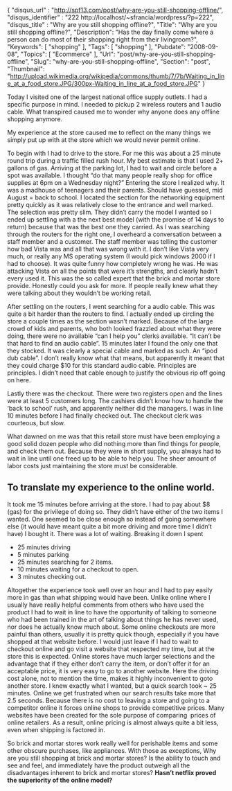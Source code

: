 {
	"disqus_url" : "http://spf13.com/post/why-are-you-still-shopping-offline/",
	"disqus_identifier" : "222 http://localhost/~sfrancia/wordpress/?p=222",
	"disqus_title" : "Why are you still shopping offline?",
	"Title": "Why are you still shopping offline?",
	"Description": "Has the day finally come where a person can do most of their shopping right from their livingroom?",
	"Keywords": [
		"shopping"
	],
	"Tags": [
		"shopping"
	],
	"Pubdate": "2008-09-08",
	"Topics": [
		"Ecommerce"
	],
	"Url": "post/why-are-you-still-shopping-offline",
	"Slug": "why-are-you-still-shopping-offline",
	"Section": "post",
	"Thumbnail": "http://upload.wikimedia.org/wikipedia/commons/thumb/7/7b/Waiting_in_line_at_a_food_store.JPG/300px-Waiting_in_line_at_a_food_store.JPG"
}

Today I visited one of the largest national office supply outlets. I had
a specific purpose in mind. I needed to pickup 2 wireless routers and 1
audio cable. What transpired caused me to wonder why anyone does any
offline shopping anymore.

My experience at the store caused me to reflect on the many things we
simply put up with at the store which we would never permit online.

To begin with I had to drive to the store. For me this was about a 25
minute round trip during a traffic filled rush hour. My best estimate is
that I used 2+ gallons of gas. Arriving at the parking lot, I had to
wait and circle before a spot was available. I thought “do that many
people really shop for office supplies at 6pm on a Wednesday night?”
Entering the store I realized why. It was a madhouse of teenagers and
their parents. Should have guessed, mid August = back to school. I
located the section for the networking equipment pretty quickly as it
was relatively close to the entrance and well marked. The selection was
pretty slim. They didn’t carry the model I wanted so I ended up settling
with a the next best model (with the promise of 14 days to return)
because that was the best one they carried. As I was searching through
the routers for the right one, I overheard a conversation between a
staff member and a customer. The staff member was telling the customer
how bad Vista was and all that was wrong with it. I don’t like Vista
very much, or really any MS operating system (I would pick windows 2000
if I had to choose). It was quite funny how completely wrong he was. He
was attacking Vista on all the points that were it’s strengths, and
clearly hadn’t every used it. This was the so called expert that the
brick and mortar store provide. Honestly could you ask for more. If
people really knew what they were talking about they wouldn’t be working
retail.

After settling on the routers, I went searching for a audio cable. This
was quite a bit harder than the routers to find. I actually ended up
circling the store a couple times as the section wasn’t marked. Because
of the large crowd of kids and parents, who both looked frazzled about
what they were doing, there were no available “can I help you” clerks
available. “It can’t be that hard to find an audio cable”. 15 minutes
later I found the only one that they stocked. It was clearly a special
cable and marked as such. An “ipod dub cable”. I don’t really know what
that means, but apparently it meant that they could charge $10 for this
standard audio cable. Principles are principles. I didn’t need that
cable enough to justify the obvious rip off going on here.

Lastly there was the checkout. There were two registers open and the
lines were at least 5 customers long. The cashiers didn’t know how to
handle the ‘back to school’ rush, and apparently neither did the
managers. I was in line 10 minutes before I had finally checked out. The
checkout clerk was courteous, but slow.

What dawned on me was that this retail store must have been employing a
good solid dozen people who did nothing more than find things for
people, and check them out. Because they were in short supply, you
always had to wait in line until one freed up to be able to help you.
The sheer amount of labor costs just maintaining the store must be
considerable.

To translate my experience to the online world.
-----------------------------------------------

It took me 15 minutes before arriving at the store. I had to pay about
$8 (gas) for the privilege of doing so. They didn’t have either of the
two items I wanted. One seemed to be close enough so instead of going
somewhere else (it would have meant quite a bit more driving and more
time I didn’t have) I bought it. There was a lot of waiting. Breaking it
down I spent

-   25 minutes driving
-   5 minutes parking
-   25 minutes searching for 2 items.
-   10 minutes waiting for a checkout to open.
-   3 minutes checking out.

Altogether the experience took well over an hour and I had to pay easily
more in gas than what shipping would have been. Unlike online where I
usually have really helpful comments from others who have used the
product I had to wait in line to have the opportunity of talking to
someone who had been trained in the art of talking about things he has
never used, nor does he actually know much about. Some online checkouts
are more painful than others, usually it is pretty quick though,
especially if you have shopped at that website before. I would just
leave if I had to wait to checkout online and go visit a website that
respected my time, but at the store this is expected. Online stores have
much larger selections and the advantage that if they either don’t carry
the item, or don’t offer it for an acceptable price, it is very easy to
go to another website. Here the driving cost alone, not to mention the
time, makes it highly inconvenient to goto another store. I knew exactly
what I wanted, but a quick search took ~ 25 minutes. Online we get
frustrated when our search results take more that 2.5 seconds. Because
there is no cost to leaving a store and going to a competitor online it
forces online shops to provide competitive prices. Many websites have
been created for the sole purpose of comparing  prices of online
retailers. As a result, online pricing is almost always quite a bit
less, even when shipping is factored in.

So brick and mortar stores work really well for perishable items and
some other obscure purchases, like appliances. With those as exceptions,
Why are you still shopping at brick and mortar stores? Is the ability to
touch and see and feel, and immediately have the product outweigh all
the disadvantages inherent to brick and mortar stores? **Hasn’t netflix
proved the superiority of the online model?**

